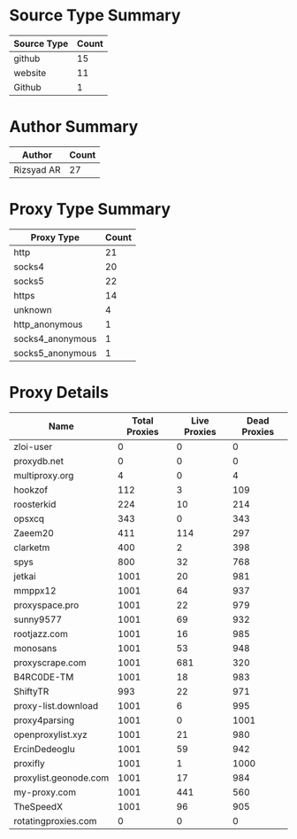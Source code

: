 # Source Type Summary

| Source Type | Count |
|-------------|-------|
| github | 15 |
| website | 11 |
| Github | 1 |


# Author Summary

| Author | Count |
|--------|-------|
| Rizsyad AR | 27 |


# Proxy Type Summary

| Proxy Type | Count |
|------------|-------|
| http | 21 |
| socks4 | 20 |
| socks5 | 22 |
| https | 14 |
| unknown | 4 |
| http_anonymous | 1 |
| socks4_anonymous | 1 |
| socks5_anonymous | 1 |


# Proxy Details

| Name | Total Proxies | Live Proxies | Dead Proxies |
|------|---------------|--------------|---------------|
| zloi-user | 0 | 0 | 0 |
| proxydb.net | 0 | 0 | 0 |
| multiproxy.org | 4 | 0 | 4 |
| hookzof | 112 | 3 | 109 |
| roosterkid | 224 | 10 | 214 |
| opsxcq | 343 | 0 | 343 |
| Zaeem20 | 411 | 114 | 297 |
| clarketm | 400 | 2 | 398 |
| spys | 800 | 32 | 768 |
| jetkai | 1001 | 20 | 981 |
| mmppx12 | 1001 | 64 | 937 |
| proxyspace.pro | 1001 | 22 | 979 |
| sunny9577 | 1001 | 69 | 932 |
| rootjazz.com | 1001 | 16 | 985 |
| monosans | 1001 | 53 | 948 |
| proxyscrape.com | 1001 | 681 | 320 |
| B4RC0DE-TM | 1001 | 18 | 983 |
| ShiftyTR | 993 | 22 | 971 |
| proxy-list.download | 1001 | 6 | 995 |
| proxy4parsing | 1001 | 0 | 1001 |
| openproxylist.xyz | 1001 | 21 | 980 |
| ErcinDedeoglu | 1001 | 59 | 942 |
| proxifly | 1001 | 1 | 1000 |
| proxylist.geonode.com | 1001 | 17 | 984 |
| my-proxy.com | 1001 | 441 | 560 |
| TheSpeedX | 1001 | 96 | 905 |
| rotatingproxies.com | 0 | 0 | 0 |
